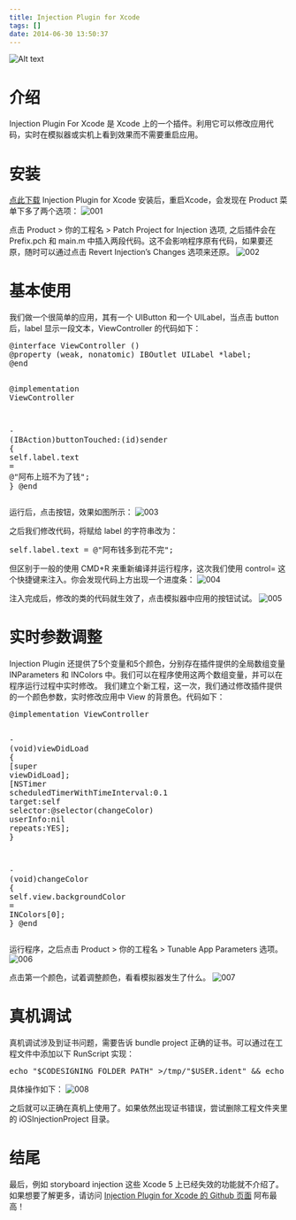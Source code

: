 ```yaml
---
title: Injection Plugin for Xcode
tags: []
date: 2014-06-30 13:50:37
---
```


![Alt text](/2014-03-19/banner.png)

# 介绍

Injection Plugin For Xcode 是 Xcode 上的一个插件。利用它可以修改应用代码，实时在模拟器或实机上看到效果而不需要重启应用。

# 安装

[点此下载](http://injectionforxcode.johnholdsworth.com/InjectionPluginV5.1.pkg) Injection Plugin for Xcode
安装后，重启Xcode，会发现在 Product 菜单下多了两个选项：
![001](/2014-03-19/001.png)

点击 Product &gt; 你的工程名 &gt; Patch Project for Injection 选项, 之后插件会在 Prefix.pch 和 main.m 中插入两段代码。这不会影响程序原有代码，如果要还原，随时可以通过点击 Revert Injection’s Changes 选项来还原。
![002](/2014-03-19/002.png)

# 基本使用

我们做一个很简单的应用，其有一个 UIButton 和一个 UILabel，当点击 button 后，label 显示一段文本，ViewController 的代码如下：

<div class="codehilite"><pre><span class="k">@interface</span> <span class="nc">ViewController</span> <span class="p">()</span>
<span class="k">@property</span> <span class="p">(</span><span class="n">weak</span><span class="p">,</span> <span class="n">nonatomic</span><span class="p">)</span> <span class="kt">IBOutlet</span> <span class="n">UILabel</span> <span class="o">*</span><span class="n">label</span><span class="p">;</span>
<span class="k">@end</span>

<span class="k">@implementation</span> <span class="nc">ViewController</span>

<span class="k">-</span> <span class="p">(</span><span class="kt">IBAction</span><span class="p">)</span><span class="nf">buttonTouched:</span><span class="p">(</span><span class="kt">id</span><span class="p">)</span><span class="nv">sender</span>
<span class="p">{</span>
    <span class="n">self</span><span class="p">.</span><span class="n">label</span><span class="p">.</span><span class="n">text</span> <span class="o">=</span> <span class="s">@&quot;阿布上班不为了钱&quot;</span><span class="p">;</span>
<span class="p">}</span>
<span class="k">@end</span>
</pre></div>

运行后，点击按钮，效果如图所示：
![003](/2014-03-19/003.png)

之后我们修改代码，将赋给 label 的字符串改为：

<div class="codehilite"><pre><span class="n">self</span><span class="p">.</span><span class="n">label</span><span class="p">.</span><span class="n">text</span> <span class="o">=</span> <span class="s">@&quot;阿布钱多到花不完&quot;</span><span class="p">;</span>
</pre></div>

但区别于一般的使用 CMD+R 来重新编译并运行程序，这次我们使用 control= 这个快捷键来注入。你会发现代码上方出现一个进度条：
![004](/2014-03-19/004.png)

注入完成后，修改的类的代码就生效了，点击模拟器中应用的按钮试试。
![005](/2014-03-19/005.png)

# 实时参数调整

Injection Plugin 还提供了5个变量和5个颜色，分别存在插件提供的全局数组变量 INParameters 和 INColors 中。我们可以在程序使用这两个数组变量，并可以在程序运行过程中实时修改。
我们建立个新工程，这一次，我们通过修改插件提供的一个颜色参数，实时修改应用中 View 的背景色。代码如下：

<div class="codehilite"><pre><span class="k">@implementation</span> <span class="nc">ViewController</span>

<span class="k">-</span> <span class="p">(</span><span class="kt">void</span><span class="p">)</span><span class="nf">viewDidLoad</span>
<span class="p">{</span>
    <span class="p">[</span><span class="n">super</span> <span class="n">viewDidLoad</span><span class="p">];</span>
    <span class="p">[</span><span class="n">NSTimer</span> <span class="n">scheduledTimerWithTimeInterval</span><span class="o">:</span><span class="mf">0.1</span>
                                     <span class="nl">target:</span><span class="n">self</span>
                                   <span class="nl">selector:</span><span class="k">@selector</span><span class="p">(</span><span class="n">changeColor</span><span class="p">)</span>
                                   <span class="nl">userInfo:</span><span class="nb">nil</span>
                                    <span class="nl">repeats:</span><span class="nb">YES</span><span class="p">];</span>
<span class="p">}</span>

<span class="k">-</span> <span class="p">(</span><span class="kt">void</span><span class="p">)</span><span class="nf">changeColor</span>
<span class="p">{</span>
    <span class="n">self</span><span class="p">.</span><span class="n">view</span><span class="p">.</span><span class="n">backgroundColor</span> <span class="o">=</span> <span class="n">INColors</span><span class="p">[</span><span class="mi">0</span><span class="p">];</span>
<span class="p">}</span>
<span class="k">@end</span>
</pre></div>

运行程序，之后点击 Product &gt; 你的工程名 &gt; Tunable App Parameters 选项。
![006](/2014-03-19/006.png)

点击第一个颜色，试着调整颜色，看看模拟器发生了什么。
![007](/2014-03-19/007.gif)

# 真机调试

真机调试涉及到证书问题，需要告诉 bundle project 正确的证书。可以通过在工程文件中添加以下 RunScript 实现：

<div class="codehilite"><pre><span class="nb">echo</span> <span class="s2">&quot;$CODESIGNING_FOLDER_PATH&quot;</span> &gt;/tmp/<span class="s2">&quot;$USER.ident&quot;</span> <span class="o">&amp;&amp;</span> <span class="nb">echo</span> <span class="s2">&quot;$CODE_SIGN_IDENTITY&quot;</span> &gt;&gt;/tmp/<span class="s2">&quot;$USER.ident&quot;</span> <span class="o">&amp;&amp;</span> <span class="nb">exit</span>;
</pre></div>

具体操作如下：
![008](/2014-03-19/008.gif)

之后就可以正确在真机上使用了。如果依然出现证书错误，尝试删除工程文件夹里的 iOSInjectionProject 目录。

# 结尾

最后，例如 storyboard injection 这些 Xcode 5 上已经失效的功能就不介绍了。如果想要了解更多，请访问
[Injection Plugin for Xcode 的 Github 页面](https://github.com/johnno1962/injectionforxcode)
阿布最高！